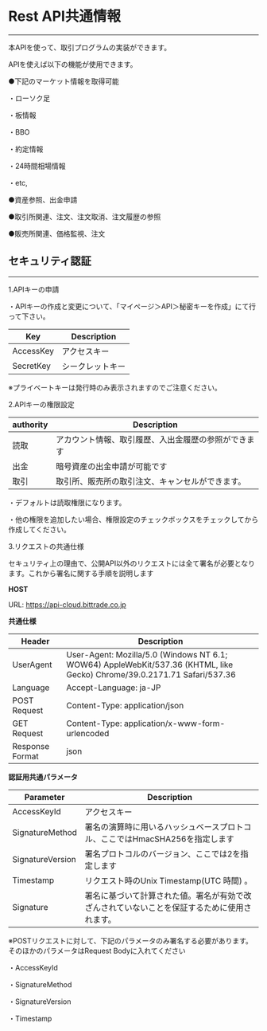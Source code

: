 # Rest API共通情報
-----------------------------------------------------
本APIを使って、取引プログラムの実装ができます。

APIを使えば以下の機能が使用できます。

●下記のマーケット情報を取得可能

・ローソク足

・板情報

・BBO

・約定情報

・24時間相場情報

・etc,

●資産参照、出金申請

●取引所関連、注文、注文取消、注文履歴の参照

●販売所関連、価格監視、注文


## セキュリティ認証
--------------------------------------------------------
1.APIキーの申請

・APIキーの作成と変更について、「マイページ＞API＞秘密キーを作成」にて行って下さい。

 Key | Description
------------ | ------------
AccessKey | アクセスキー
SecretKey | シークレットキー

※プライベートキーは発行時のみ表示されますのでご注意ください。

2.APIキーの権限設定

authority | Description
------------ | ------------
読取 | アカウント情報、取引履歴、入出金履歴の参照ができます
出金 | 暗号資産の出金申請が可能です
取引 | 取引所、販売所の取引注文、キャンセルができます。

・デフォルトは読取権限になります。

・他の権限を追加したい場合、権限設定のチェックボックスをチェックしてから作成してください。

3.リクエストの共通仕様

セキュリティ上の理由で、公開API以外のリクエストには全て署名が必要となります。これから署名に関する手順を説明します

**HOST**

URL: https://api-cloud.bittrade.co.jp

**共通仕様**

Header | Description
------------ | ------------
UserAgent | User-Agent: Mozilla/5.0 (Windows NT 6.1; WOW64) AppleWebKit/537.36 (KHTML, like Gecko) Chrome/39.0.2171.71 Safari/537.36
Language | Accept-Language: ja-JP
POST Request | Content-Type: application/json
GET Request | Content-Type: application/x-www-form-urlencoded
Response Format | json

**認証用共通パラメータ**

Parameter | Description
------------ | ------------
AccessKeyId | アクセスキー
SignatureMethod | 署名の演算時に用いるハッシュベースプロトコル、ここではHmacSHA256を指定します
SignatureVersion | 署名プロトコルのバージョン、ここでは2を指定します
Timestamp | リクエスト時のUnix Timestamp(UTC 時間) 。
Signature | 署名に基づいて計算された値。署名が有効で改ざんされていないことを保証するために使用されます。

※POSTリクエストに対して、下記のパラメータのみ署名する必要があります。そのほかのパラメータはRequest Bodyに入れてください

・AccessKeyId

・SignatureMethod

・SignatureVersion

・Timestamp

